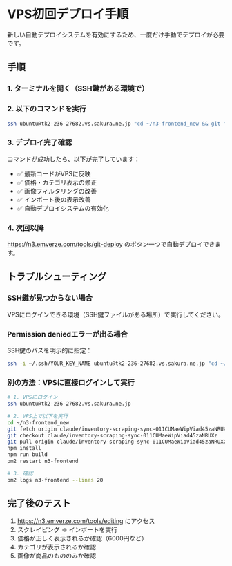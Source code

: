 # VPS初回デプロイ手順

新しい自動デプロイシステムを有効にするため、一度だけ手動でデプロイが必要です。

## 手順

### 1. ターミナルを開く（SSH鍵がある環境で）

### 2. 以下のコマンドを実行

```bash
ssh ubuntu@tk2-236-27682.vs.sakura.ne.jp "cd ~/n3-frontend_new && git fetch origin claude/inventory-scraping-sync-011CUMaeWipViad45zaNRUXz && git checkout claude/inventory-scraping-sync-011CUMaeWipViad45zaNRUXz && git pull origin claude/inventory-scraping-sync-011CUMaeWipViad45zaNRUXz && npm install && npm run build && pm2 restart n3-frontend"
```

### 3. デプロイ完了確認

コマンドが成功したら、以下が完了しています：
- ✅ 最新コードがVPSに反映
- ✅ 価格・カテゴリ表示の修正
- ✅ 画像フィルタリングの改善
- ✅ インポート後の表示改善
- ✅ 自動デプロイシステムの有効化

### 4. 次回以降

https://n3.emverze.com/tools/git-deploy のボタン一つで自動デプロイできます。

## トラブルシューティング

### SSH鍵が見つからない場合

VPSにログインできる環境（SSH鍵ファイルがある場所）で実行してください。

### Permission deniedエラーが出る場合

SSH鍵のパスを明示的に指定：
```bash
ssh -i ~/.ssh/YOUR_KEY_NAME ubuntu@tk2-236-27682.vs.sakura.ne.jp "cd ~/n3-frontend_new && ..."
```

### 別の方法：VPSに直接ログインして実行

```bash
# 1. VPSにログイン
ssh ubuntu@tk2-236-27682.vs.sakura.ne.jp

# 2. VPS上で以下を実行
cd ~/n3-frontend_new
git fetch origin claude/inventory-scraping-sync-011CUMaeWipViad45zaNRUXz
git checkout claude/inventory-scraping-sync-011CUMaeWipViad45zaNRUXz
git pull origin claude/inventory-scraping-sync-011CUMaeWipViad45zaNRUXz
npm install
npm run build
pm2 restart n3-frontend

# 3. 確認
pm2 logs n3-frontend --lines 20
```

## 完了後のテスト

1. https://n3.emverze.com/tools/editing にアクセス
2. スクレイピング → インポートを実行
3. 価格が正しく表示されるか確認（6000円など）
4. カテゴリが表示されるか確認
5. 画像が商品のもののみか確認

